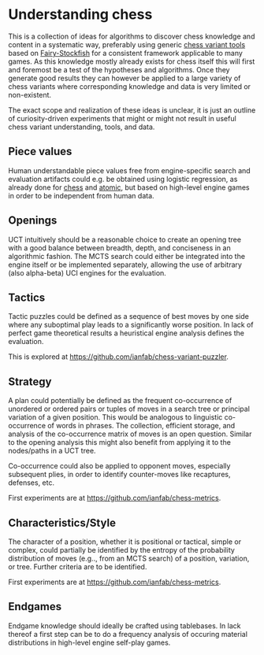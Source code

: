 # Understanding chess
This is a collection of ideas for algorithms to discover chess knowledge and content in a systematic way, preferably using generic [chess variant tools](https://github.com/ianfab/Fairy-Stockfish/wiki/Related-projects) based on [Fairy-Stockfish](https://github.com/ianfab/Fairy-Stockfish) for a consistent framework applicable to many games. As this knowledge mostly already exists for chess itself this will first and foremost be a test of the hypotheses and algorithms. Once they generate good results they can however be applied to a large variety of chess variants where corresponding knowledge and data is very limited or non-existent.

The exact scope and realization of these ideas is unclear, it is just an outline of curiosity-driven experiments that might or might not result in useful chess variant understanding, tools, and data.

## Piece values
Human understandable piece values free from engine-specific search and evaluation artifacts could e.g. be obtained using logistic regression, as already done for [chess](https://www.r-bloggers.com/2015/06/big-data-and-chess-what-are-the-predictive-point-values-of-chess-pieces/) and [atomic](https://www.gilgamath.com/atomic-two.html), but based on high-level engine games in order to be independent from human data.

## Openings
UCT intuitively should be a reasonable choice to create an opening tree with a good balance between breadth, depth, and conciseness in an algorithmic fashion. The MCTS search could either be integrated into the engine itself or be implemented separately, allowing the use of arbitrary (also alpha-beta) UCI engines for the evaluation.

## Tactics
Tactic puzzles could be defined as a sequence of best moves by one side where any suboptimal play leads to a significantly worse position. In lack of perfect game theoretical results a heuristical engine analysis defines the evaluation.

This is explored at https://github.com/ianfab/chess-variant-puzzler.

## Strategy
A plan could potentially be defined as the frequent co-occurrence of unordered or ordered pairs or tuples of moves in a search tree or principal variation of a given position. This would be analogous to linguistic co-occurrence of words in phrases. The collection, efficient storage, and analysis of the co-occurrence matrix of moves is an open question. Similar to the opening analysis this might also benefit from applying it to the nodes/paths in a UCT tree.

Co-occurrence could also be applied to opponent moves, especially subsequent plies, in order to identify counter-moves like recaptures, defenses, etc.

First experiments are at https://github.com/ianfab/chess-metrics.

## Characteristics/Style
The character of a position, whether it is positional or tactical, simple or complex, could partially be identified by the entropy of the probability distribution of moves (e.g.., from an MCTS search) of a position, variation, or tree. Further criteria are to be identified.

First experiments are at https://github.com/ianfab/chess-metrics.

## Endgames
Endgame knowledge should ideally be crafted using tablebases. In lack thereof a first step can be to do a frequency analysis of occuring material distributions in high-level engine self-play games.
